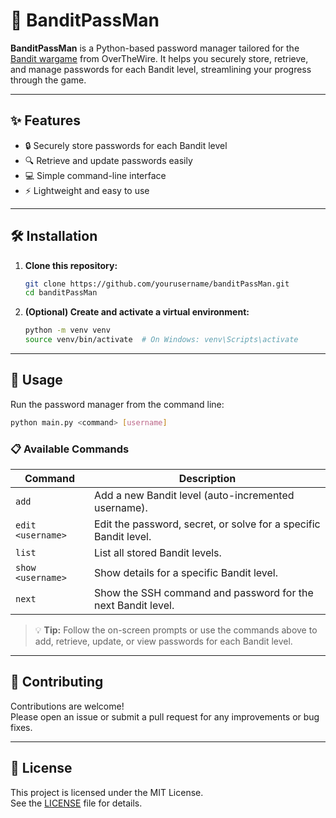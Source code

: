 # 🚀 BanditPassMan

**BanditPassMan** is a Python-based password manager tailored for the [Bandit wargame](https://overthewire.org/wargames/bandit/bandit0.html) from OverTheWire. It helps you securely store, retrieve, and manage passwords for each Bandit level, streamlining your progress through the game.

---

## ✨ Features

- 🔒 Securely store passwords for each Bandit level
- 🔍 Retrieve and update passwords easily
- 💻 Simple command-line interface
- ⚡ Lightweight and easy to use

---

## 🛠️ Installation

1. **Clone this repository:**
    ```bash
    git clone https://github.com/yourusername/banditPassMan.git
    cd banditPassMan
    ```

2. **(Optional) Create and activate a virtual environment:**
    ```bash
    python -m venv venv
    source venv/bin/activate  # On Windows: venv\Scripts\activate
    ```

---

## 🚦 Usage

Run the password manager from the command line:

```bash
python main.py <command> [username]
```

### 📋 Available Commands

| Command            | Description                                                        |
|--------------------|--------------------------------------------------------------------|
| `add`              | Add a new Bandit level (auto-incremented username).                |
| `edit <username>`  | Edit the password, secret, or solve for a specific Bandit level.   |
| `list`             | List all stored Bandit levels.                                     |
| `show <username>`  | Show details for a specific Bandit level.                          |
| `next`             | Show the SSH command and password for the next Bandit level.        |

> 💡 **Tip:** Follow the on-screen prompts or use the commands above to add, retrieve, update, or view passwords for each Bandit level.

---

## 🤝 Contributing

Contributions are welcome!  
Please open an issue or submit a pull request for any improvements or bug fixes.

---

## 📄 License

This project is licensed under the MIT License.  
See the [LICENSE](LICENSE) file for details.
